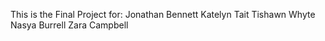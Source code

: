 This is the Final Project for:
Jonathan Bennett
Katelyn Tait
Tishawn Whyte
Nasya Burrell
Zara Campbell
